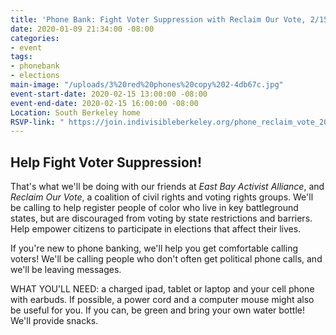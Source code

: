 ```yaml
---
title: 'Phone Bank: Fight Voter Suppression with Reclaim Our Vote, 2/15'
date: 2020-01-09 21:34:00 -08:00
categories:
- event
tags:
- phonebank
- elections
main-image: "/uploads/3%20red%20phones%20copy%202-4db67c.jpg"
event-start-date: 2020-02-15 13:00:00 -08:00
event-end-date: 2020-02-15 16:00:00 -08:00
Location: South Berkeley home
RSVP-link: " https://join.indivisibleberkeley.org/phone_reclaim_vote_2020_02_15"
---
```


## **Help Fight Voter Suppression!**

That's what we'll be doing with our friends at *East Bay Activist Alliance*, and *Reclaim Our Vote*, a coalition of civil rights and voting rights groups. We'll be calling to help register people of color who live in key battleground states, but are discouraged from voting by state restrictions and barriers. Help empower citizens to participate in elections that affect their lives.

If you're new to phone banking, we'll help you get comfortable calling voters! We'll be calling people who don't often get political phone calls, and we'll be leaving messages.

WHAT YOU'LL NEED: a charged ipad, tablet or laptop and your cell phone with earbuds. If possible, a power cord and a computer mouse might also be useful for you. If you can, be green and bring your own water bottle! We'll provide snacks.